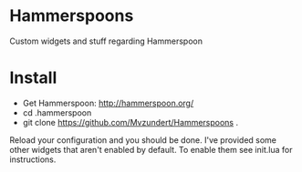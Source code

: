 # Hammerspoons
Custom widgets and stuff regarding Hammerspoon

# Install
- Get Hammerspoon: http://hammerspoon.org/
- cd .hammerspoon
- git clone https://github.com/Mvzundert/Hammerspoons .

Reload your configuration and you should be done. I've provided some other widgets that aren't enabled by default.
To enable them see init.lua for instructions.
